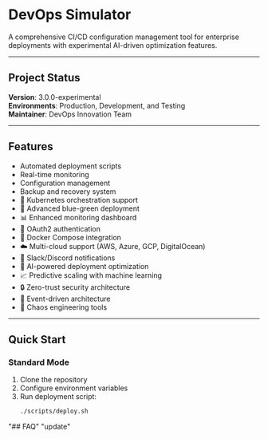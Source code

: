 # DevOps Simulator

A comprehensive CI/CD configuration management tool for enterprise deployments with experimental AI-driven optimization features.

---

## Project Status
**Version**: 3.0.0-experimental  
**Environments**: Production, Development, and Testing  
**Maintainer**: DevOps Innovation Team  

---

## Features
- Automated deployment scripts  
- Real-time monitoring  
- Configuration management  
- Backup and recovery system  
- 🚀 Kubernetes orchestration support  
- 🔄 Advanced blue-green deployment  
- 📊 Enhanced monitoring dashboard  
- 🔐 OAuth2 authentication  
- 🐳 Docker Compose integration  
- ☁️ Multi-cloud support (AWS, Azure, GCP, DigitalOcean)  
- 💬 Slack/Discord notifications  
- 🤖 AI-powered deployment optimization  
- 📈 Predictive scaling with machine learning  
- 🔒 Zero-trust security architecture  
- 🌊 Event-driven architecture  
- 🎯 Chaos engineering tools  

---

## Quick Start

### Standard Mode
1. Clone the repository  
2. Configure environment variables  
3. Run deployment script:  
   ```bash
   ./scripts/deploy.sh
"## FAQ" 
"update" 
